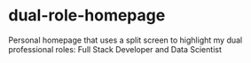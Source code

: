 # dual-role-homepage
Personal homepage that uses a split screen to highlight my dual professional roles: Full Stack Developer and Data Scientist
